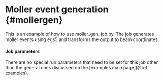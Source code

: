 Moller event generation {#mollergen}
=======================

This is an example of how to use moller_gen_job.py. The job generates moller events using egs5 and transforms the output to beam coordinates.

#### Job parameters
There are no special run parameters that need to be set for this job other than the general ones discussed on the [examples main page](@ref examples).